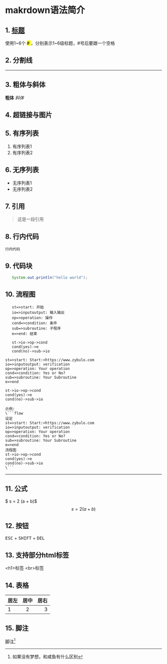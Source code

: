 # makrdown语法简介


## 1. [标题](#p1)
使用1~6个 <mark> # </mark>，分别表示1~6级标题，#号后要跟一个空格

## 2. 分割线
***

## 3. 粗体与斜体
**粗体**
*斜体*

## 4. 超链接与图片

## 5. 有序列表
1. 有序列表1
2. 有序列表2

## 6. 无序列表
* 无序列表1
* 无序列表2

## 7. 引用
>这是一段引用

## 8. 行内代码
`
行内代码
`

## 9. 代码块
```java
   System.out.println("hello world");
```

## 10. 流程图
```flow
   st=>start: 开始
   io=>inputoutput: 输入输出
   op=>operation: 操作
   cond=>condition: 条件
   sub=>subroutine: 子程序
   e=>end: 结束

   st->io->op->cond
   cond(yes)->e
   cond(no)->sub->io
```


```flow
st=>start: Start:>https://www.zybulo.com
io=>inputoutput: verification
op=>operation: Your operation
cond=>condition: Yes or No?
sub=>subroutine: Your Subroutine
e=>end

st->io->op->cond
cond(yes)->e
cond(no)->sub->io
```

```
示例:
\```flow
设定
st=>start: Start:>https://www.zybulo.com
io=>inputoutput: verification
op=>operation: Your operation
cond=>condition: Yes or No?
sub=>subroutine: Your Subroutine
e=>end
流程图
st->io->op->cond
cond(yes)->e
cond(no)->sub->io
\```
```
***
## 11. 公式
$ s = 2 (a + b)$
$$s = 2 (a + b)$$

## 12. 按钮
<kbd>ESC</kbd> + <kbd>SHIFT</kbd> + <kbd>DEL</kbd> 

## 13. 支持部分html标签
\<h1>标签 \<br>标签

## 14. 表格
|居左|居中|居右|
|:--|:--:|--:|
|1|2|3|

## 15. 脚注
脚注[^rootboot]

[^rootboot]:如果没有梦想，和咸鱼有什么区别